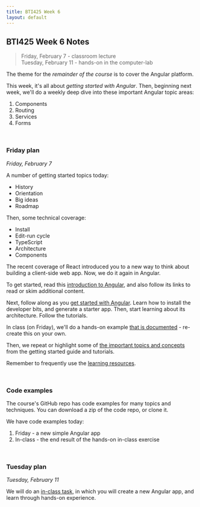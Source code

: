 ```yaml
---
title: BTI425 Week 6
layout: default
---
```


## BTI425 Week 6 Notes

> Friday, February 7 - classroom lecture  
> Tuesday, February 11 - hands-on in the computer-lab 

The theme for the *remainder of the course* is to cover the Angular platform.  

This week, it's all about *getting started with Angular*. Then, beginning next week, we'll do a weekly deep dive into these important Angular topic areas:
1. Components
2. Routing
3. Services
4. Forms

<br>

### Friday plan

*Friday, February 7* 

A number of getting started topics today:
* History
* Orientation
* Big ideas
* Roadmap

Then, some technical coverage:
* Install
* Edit-run cycle
* TypeScript
* Architecture
* Components

The recent coverage of React introduced you to a new way to think about building a client-side web app. Now, we do it again in Angular.  

To get started, read this [introduction to Angular](angular-intro), and also follow its links to read or skim additional content.

Next, follow along as you [get started with Angular](angular-get-started). Learn how to install the developer bits, and generate a starter app. Then, start learning about its architecture. Follow the tutorials. 

In class (on Friday), we'll do a hands-on example [that is documented](angular-intro-inclass) - re-create this on your own. 

Then, we repeat or highlight some of [the important topics and concepts](angular-architecture) from the getting started guide and tutorials. 

Remember to frequently use the [learning resources](/bti425/resources).

<br>

### Code examples

The course's GitHub repo has code examples for many topics and techniques. You can download a zip of the code repo, or clone it. 

We have code examples today:
1. Friday - a new simple Angular app 
2. In-class - the end result of the hands-on in-class exercise

<br>

### Tuesday plan

*Tuesday, February 11* 

We will do an [in-class task](week06-in-class), in which you will create a new Angular app, and learn through hands-on experience. 

<br>
